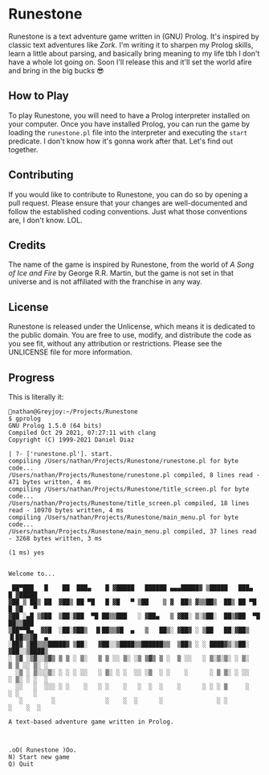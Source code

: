 # Runestone

Runestone is a text adventure game written in (GNU) Prolog.  It's inspired by classic text adventures like _Zork_.  I'm writing it to sharpen my Prolog skills, learn a little about parsing, and basically bring meaning to my life tbh I don't have a whole lot going on.  Soon I'll release this and it'll set the world afire and bring in the big bucks 😎

## How to Play

To play Runestone, you will need to have a Prolog interpreter installed on your computer. Once you have installed Prolog, you can run the game by loading the `runestone.pl` file into the interpreter and executing the `start` predicate.  I don't know how it's gonna work after that.  Let's find out together.

## Contributing

If you would like to contribute to Runestone, you can do so by opening a pull request. Please ensure that your changes are well-documented and follow the established coding conventions. Just what those conventions are, I don't know.  LOL.

## Credits

The name of the game is inspired by Runestone, from the world of _A Song of Ice and Fire_ by George R.R. Martin, but the game is not set in that universe and is not affiliated with the franchise in any way.

## License

Runestone is released under the Unlicense, which means it is dedicated to the public domain. You are free to use, modify, and distribute the code as you see fit, without any attribution or restrictions. Please see the UNLICENSE file for more information.

## Progress

This is literally it:

```
🦑nathan@Greyjoy:~/Projects/Runestone
$ gprolog
GNU Prolog 1.5.0 (64 bits)
Compiled Oct 29 2021, 07:27:11 with clang
Copyright (C) 1999-2021 Daniel Diaz

| ?- ['runestone.pl']. start.
compiling /Users/nathan/Projects/Runestone/runestone.pl for byte code...
/Users/nathan/Projects/Runestone/runestone.pl compiled, 8 lines read - 471 bytes written, 4 ms
compiling /Users/nathan/Projects/Runestone/title_screen.pl for byte code...
/Users/nathan/Projects/Runestone/title_screen.pl compiled, 18 lines read - 10970 bytes written, 4 ms
compiling /Users/nathan/Projects/Runestone/main_menu.pl for byte code...
/Users/nathan/Projects/Runestone/main_menu.pl compiled, 37 lines read - 3268 bytes written, 3 ms

(1 ms) yes


Welcome to...

 ██▀███   █    ██  ███▄    █ ▓█████   ██████ ▄▄▄█████▓ ▒█████   ███▄    █ ▓█████ 
▓██ ▒ ██▒ ██  ▓██▒ ██ ▀█   █ ▓█   ▀ ▒██    ▒ ▓  ██▒ ▓▒▒██▒  ██▒ ██ ▀█   █ ▓█   ▀ 
▓██ ░▄█ ▒▓██  ▒██░▓██  ▀█ ██▒▒███   ░ ▓██▄   ▒ ▓██░ ▒░▒██░  ██▒▓██  ▀█ ██▒▒███   
▒██▀▀█▄  ▓▓█  ░██░▓██▒  ▐▌██▒▒▓█  ▄   ▒   ██▒░ ▓██▓ ░ ▒██   ██░▓██▒  ▐▌██▒▒▓█  ▄ 
░██▓ ▒██▒▒▒█████▓ ▒██░   ▓██░░▒████▒▒██████▒▒  ▒██▒ ░ ░ ████▓▒░▒██░   ▓██░░▒████▒
░ ▒▓ ░▒▓░░▒▓▒ ▒ ▒ ░ ▒░   ▒ ▒ ░░ ▒░ ░▒ ▒▓▒ ▒ ░  ▒ ░░   ░ ▒░▒░▒░ ░ ▒░   ▒ ▒ ░░ ▒░ ░
  ░▒ ░ ▒░░░▒░ ░ ░ ░ ░░   ░ ▒░ ░ ░  ░░ ░▒  ░ ░    ░      ░ ▒ ▒░ ░ ░░   ░ ▒░ ░ ░  ░
  ░░   ░  ░░░ ░ ░    ░   ░ ░    ░   ░  ░  ░    ░      ░ ░ ░ ▒     ░   ░ ░    ░   
   ░        ░              ░    ░  ░      ░               ░ ░           ░    ░  ░

A text-based adventure game written in Prolog.



.oO( Runestone )Oo.
N) Start new game
Q) Quit
```
